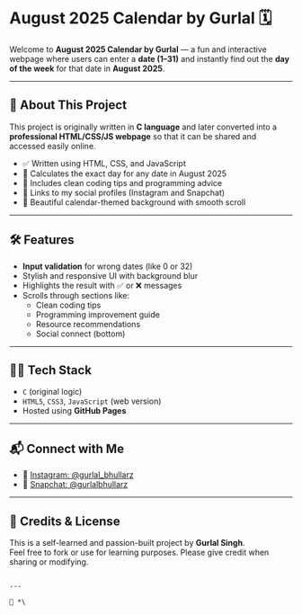 
# August 2025 Calendar by Gurlal 🗓

Welcome to **August 2025 Calendar by Gurlal** — a fun and interactive webpage where users can enter a **date (1–31)** and instantly find out the **day of the week** for that date in **August 2025**.

---

## 🌟 About This Project

This project is originally written in **C language** and later converted into a **professional HTML/CSS/JS webpage** so that it can be shared and accessed easily online.

- ✅ Written using HTML, CSS, and JavaScript
- 📅 Calculates the exact day for any date in August 2025
- 🧠 Includes clean coding tips and programming advice
- 🔗 Links to my social profiles (Instagram and Snapchat)
- 🎨 Beautiful calendar-themed background with smooth scroll

---

## 🛠 Features

- **Input validation** for wrong dates (like 0 or 32)
- Stylish and responsive UI with background blur
- Highlights the result with ✅ or ❌ messages
- Scrolls through sections like:
  - Clean coding tips
  - Programming improvement guide
  - Resource recommendations
  - Social connect (bottom)


---

## 👨‍💻 Tech Stack

- `C` (original logic)
- `HTML5`, `CSS3`, `JavaScript` (web version)
- Hosted using **GitHub Pages**

---

## 📬 Connect with Me

- 📸 [Instagram: @gurlal_bhullarz](https://www.instagram.com/gurlal_bhullarz)
- 👻 [Snapchat: @gurlalbhullarz](https://www.snapchat.com/add/gurlalbhullarz)

---

## 🧠 Credits & License

This is a self-learned and passion-built project by **Gurlal Singh**.  
Feel free to fork or use for learning purposes. Please give credit when sharing or modifying.

```

---

📌 *\
